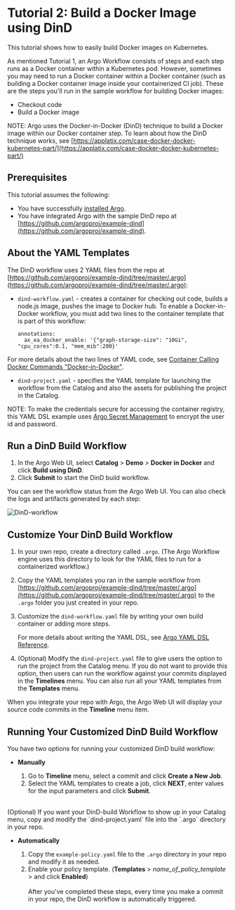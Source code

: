 # Tutorial 2: Build a Docker Image using DinD

This tutorial shows how to easily build Docker images on Kubernetes.

As mentioned Tutorial 1, an Argo Workflow consists of steps and each step runs as a Docker container within a Kubernetes pod. However, sometimes you may need to run a Docker container within a Docker container (such as building a Docker container image inside your containerized CI job). These are the steps you'll run in the sample workflow for building Docker images:

* Checkout code
* Build a Docker image

NOTE: Argo uses the Docker-in-Docker (DinD) technique to build a Docker image within our Docker container step. To learn about how the DinD technique works, see [https://applatix.com/case-docker-docker-kubernetes-part/](https://applatix.com/case-docker-docker-kubernetes-part/)

## Prerequisites
This tutorial assumes the following:

* You have successfully [installed Argo](https://argoproj.github.io/argo-site/get-started/installation).
* You have integrated Argo with the sample DinD repo at [https://github.com/argoproj/example-dind](https://github.com/argoproj/example-dind).

## About the YAML Templates

The DinD workflow uses 2 YAML files from the repo at [https://github.com/argoproj/example-dind/tree/master/.argo](https://github.com/argoproj/example-dind/tree/master/.argo):

* `dind-workflow.yaml` - creates a container for checking out code, builds a node.js image, pushes the image to Docker hub. To enable a Docker-in-Docker workflow, you must add two lines to the container template that is part of this workflow:

  ```
  annotations:
    ax_ea_docker_enable: '{"graph-storage-size": "10Gi", "cpu_cores":0.1, "mem_mib":200}'
  ```
For more details about the two lines of YAML code, see [Container Calling Docker Commands "Docker-in-Docker"](../yaml/container_templates.md#ContainerDinDWorkflow).

* `dind-project.yaml` - specifies the YAML template for launching the workflow from the Catalog and also the assets for publishing the project in the Catalog.

NOTE: To make the credentials secure for accessing the container registry, this YAML DSL example uses [Argo Secret Management](../user_guide/configapplatixcluster/managesystemsettings.md) to encrypt the user id and password.

## Run a DinD Build Workflow

1. In the Argo Web UI, select **Catalog** > **Demo** > **Docker in Docker** and click **Build using DinD**.
1. Click **Submit** to start the DinD build workflow.

You can see the workflow status from the Argo Web UI. You can also check the logs and artifacts generated by each step:

![DinD-workflow](../../images/example-dind-workflow.png)


## Customize Your DinD Build Workflow

1. In your own repo, create a directory called `.argo`. (The Argo Workflow engine uses this directory to look for the YAML files to run for a containerized workflow.)
1. Copy the YAML templates you ran in the sample workflow from [https://github.com/argoproj/example-dind/tree/master/.argo](https://github.com/argoproj/example-dind/tree/master/.argo) to the `.argo` folder you just created in your repo.
1. Customize the `dind-workflow.yaml` file by writing your own build container or adding more steps.

	For more details about writing the YAML DSL, see [Argo YAML DSL Reference](./../yaml/dsl_reference_intro.md).

4.  (Optional) Modify the `dind-project.yaml` file to give users the option to run the project from the Catalog menu. If you do not want to provide this option, then users can run the workflow against your commits displayed in the **Timelines** menu. You can also run all your YAML templates from the **Templates** menu.

When you integrate your repo with Argo, the Argo Web UI will display your source code commits in the **Timeline** menu item.

## Running Your Customized DinD Build Workflow

You have two options for running your customized DinD build workflow:

 * **Manually**

	1. Go to **Timeline** menu, select a commit and click **Create a New Job**.
	1. Select the YAML templates to create a job, click **NEXT**, enter values for the input parameters and click **Submit**.  
<br/>
   (Optional) If you want your DinD-build Workflow to show up in your Catalog menu, copy and modify the `dind-project.yaml` file into the `.argo` directory in your repo.


* **Automatically**

	1. Copy the `example-policy.yaml` file to the `.argo` directory in your repo and modify it as needed.
	1. Enable your policy template. (**Templates** > *name_of_policy_template* > and click **Enabled**)  
   <br/> After you've completed these steps, every time you make a commit in your repo, the DinD workflow is automatically triggered.
